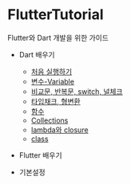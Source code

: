 # FlutterTutorial

Flutter와 Dart 개발을 위한 가이드

- Dart 배우기
    - [처음 실행하기](dart_tutorial/basic.md)
    - [변수-Variable](dart_tutorial/variable.md)
    - [비교문, 반복문, switch, 널체크](dart_tutorial/condition.md)
    - [타입채크, 형변환](dart_tutorial/CastingTypeCheck.md)
    - [함수](dart_tutorial/function.md)
    - [Collections](dart_tutorial/collections.md)
    - [lambda와 closure](dart_tutorial/lambda_closure.md)
    - [class](dart_tutorial/class.md)
    
- Flutter 배우기
- 기본설정
